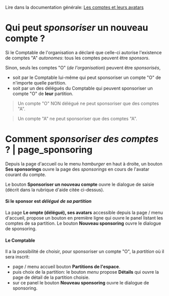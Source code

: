 Lire dans la documentation générale: <a href="$$/appli/comptes.html" target="_blank">Les comptes et leurs avatars</a>

# Qui peut _sponsoriser_ un nouveau compte ?
Si le Comptable de l'organisation a déclaré que celle-ci autorise l'existence de comptes "A" _autonomes_: tous les comptes peuvent être _sponsors_.

Sinon, seuls les comptes "O" (_de l'organisation_) peuvent être _sponsorisés_,
- soit par le Comptable lui-même qui peut sponsoriser un compte "O" de n'importe quelle partition.
- soit par un des délégués du Comptable qui peuvent sponsoriser un compte "O" de **leur** partition.

> Un compte "O" NON délégué ne peut sponsoriser que des comptes "A".

> Un compte "A" ne peut sponsoriser que des comptes "A".

# Comment _sponsoriser des comptes_ ? | page_sponsoring
Depuis la page d'accueil ou le menu _hamburger_ en haut à droite, un bouton **Ses sponsorings** ouvre la page des _sponsorings_ en cours de l'avatar courant du compte.

Le bouton **Sponsoriser un nouveau compte** ouvre le dialogue de saisie (décrit dans la rubrique d'aide citée ci-dessus).

#### Si le sponsor est _délégué de sa partition_
La page **Le ompte (délégué), ses avatars** accessible depuis la page / menu d'accueil, propose un bouton en première ligne qui ouvre le panel listant les comptes de sa partition. Le bouton **Nouveau sponsoring** ouvre le dialogue de sponsoring.

#### Le Comptable
Il a la possibilité de choisir, pour sponsoriser un compte "O", la _partition_ où il sera inscrit:
- page / menu accueil bouton **Partitions de l'espace**.
- puis choix de la partition: le bouton _menu_ propose **Détails** qui ouvre la page de détail de la partition choisie.
- sur ce panel le bouton **Nouveau sponsoring** ouvre le dialogue de sponsoring.
